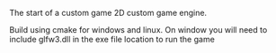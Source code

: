 The start of a custom game 2D custom game engine.

Build using cmake for windows and linux. On window you will need to include glfw3.dll in the exe file location to run the game
